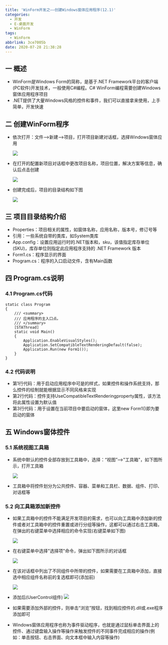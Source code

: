 ```yaml
---
title: 'WinForm开发之——创建Windows窗体应用程序(12.1)'
categories:
  - 开发
  - E-桌面开发
  - WinForm
tags:
  - WinForm
abbrlink: 3ce7005b
date: 2020-07-28 21:38:28
---
```

## 一 概述

* WinForm是Windows Form的简称，是基于.NET Framework平台的客户端(PC软件)开发技术，一般使用C#编程。C# WinForm编程需要创建Windows窗体应用程序项目
* .NET提供了大量Windows风格的控件和事件，我们可以直接拿来使用，上手简单，开发快速

<!--more-->

## 二 创建WinForm程序

* 依次打开：文件——>新建——>项目，打开项目新建对话框，选择Windows窗体应用

  ![][1]
  
* 在打开的配置新项目对话框中更改项目名称，项目位置，解决方案等信息，确认后点击创建

  ![][2]

* 创建完成后，项目的目录结构如下图

  ![][3]

## 三 项目目录结构介绍

* Properties：项目相关的属性，如窗体名称，应用名称，版本号，修订号等
* 引用：一些系统自带的类库，如System类库
* App.config：设置应用运行时的.NET版本和，sku，该值指定库存单位 (SKU)，库存单位则指定此应用程序支持的 .NET Framework 版本 
* Form1.cs：程序显示的界面
* Program.cs：程序的入口启动文件，含有Main函数

## 四 Program.cs说明

### 4.1 Program.cs代码

```
static class Program
{
    /// <summary>
    /// 应用程序的主入口点。
    /// </summary>
    [STAThread]
    static void Main()
    {
        Application.EnableVisualStyles();
        Application.SetCompatibleTextRenderingDefault(false);
        Application.Run(new Form1());
    }
}
```

### 4.2 代码说明

* 第1行代码：用于启动应用程序中可是的样式，如果控件和操作系统支持，那么控件的绘制就能根据显示不同风格来实现
* 第2行代码：控件支持UseCompatibleTextRenderingproperty属性，该方法将此属性设置为默认值
* 第3行代码：用于设置在当前项目中要启动的窗体，这里new Form1()即为要启动的窗体

## 五 Windows窗体控件

### 5.1 系统视图工具箱

* 系统中默认的控件全部存放到工具箱中，选择：“视图”——>"工具箱"，如下图所示，打开工具箱

  ![][4]
* 工具箱中将控件划分为公共控件、容器、菜单和工具栏、数据、组件、打印、对话框等

### 5.2 向工具箱添加新控件

* 如果工具箱中的控件不能满足开发项目的需求，也可以向工具箱中添加新的控件或者对工具箱中的控件重置或进行分组等操作，这都可以通过右击工具箱，在弹出的右键菜单中选择相应的命令实现(右键菜单如下图)

  ![][5]
  
* 在右键菜单中选择"选择项"命令，弹出如下图所示的对话框

  ![][6]
  
* 在该对话框中列出了不同组件中所带的控件，如果需要在工具箱中添加，直接选中相应组件名称前的复选框即可(添加前)

  ![][7]
* 添加后(UserControl组件)
![][8]

* 如果需要添加外部的控件，则单击“浏览”按钮，找到相应控件的.dll或.exe程序添加即可
* Windows窗体应用程序也称为事件驱动程序，也就是通过鼠标单击界面上的控件、通过键盘输入操作等操作来触发控件的不同事件完成相应的操作(例如：单击按钮、右击界面、向文本框中输入内容等操作)



[1]:https://cdn.jsdelivr.net/gh/PGzxc/CDN/blog-image/csharp-winform-project-open-dialog.png
[2]:https://cdn.jsdelivr.net/gh/PGzxc/CDN/blog-image/csharp-winform-project-setting.png
[3]:https://cdn.jsdelivr.net/gh/PGzxc/CDN/blog-image/csharp-project-create-done-struct.png
[4]:https://cdn.jsdelivr.net/gh/PGzxc/CDN/blog-image/csharp-comm-tools.png
[5]:https://cdn.jsdelivr.net/gh/PGzxc/CDN/blog-image/csharp-tools-right-see.png
[6]:https://cdn.jsdelivr.net/gh/PGzxc/CDN/blog-image/csharp-tools-right-select-choice.png
[7]:https://cdn.jsdelivr.net/gh/PGzxc/CDN/blog-image/csharp-tools-add-before.png
[8]:https://cdn.jsdelivr.net/gh/PGzxc/CDN/blog-image/csharp-tools-add-after.png

